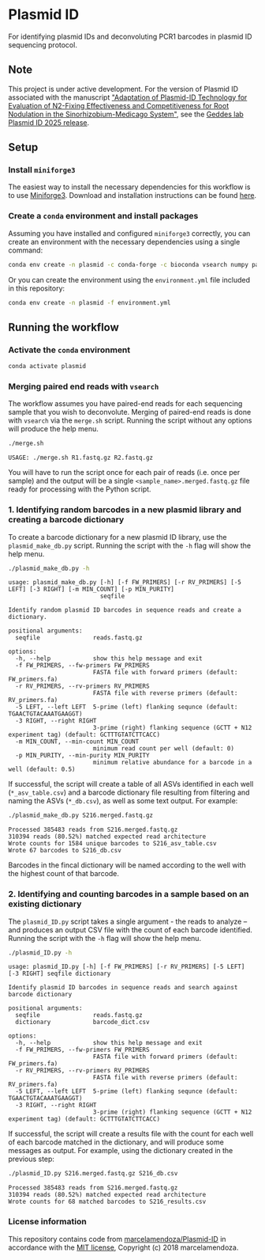 # Plasmid ID

For identifying plasmid IDs and deconvoluting PCR1 barcodes in plasmid ID sequencing protocol.

## Note

This project is under active development. For the version of Plasmid ID associated with the manuscript ["Adaptation of Plasmid-ID Technology for Evaluation of N2-Fixing Effectiveness and Competitiveness for Root Nodulation in the Sinorhizobium-Medicago System"](https://www.biorxiv.org/content/10.1101/2025.03.04.641427v1.full), see the [Geddes lab Plasmid ID 2025 release](https://github.com/NDSU-Geddes-Lab/plasmid-id/releases/tag/plasmid-id_2025).

## Setup

### Install `miniforge3`

The easiest way to install the necessary dependencies for this workflow is to use [Miniforge3](https://conda-forge.org/miniforge/). Download and installation instructions can be found [here](https://github.com/conda-forge/miniforge#download).

### Create a `conda` environment and install packages

Assuming you have installed and configured `miniforge3` correctly, you can create an environment with the necessary dependencies using a single command:

```bash
conda env create -n plasmid -c conda-forge -c bioconda vsearch numpy pandas biopython
```

Or you can create the environment using the `environment.yml` file included in this repository:

```bash
conda env create -n plasmid -f environment.yml
```

## Running the workflow

### Activate the `conda` environment

```bash
conda activate plasmid
```

### Merging paired end reads with `vsearch`

The workflow assumes you have paired-end reads for each sequencing sample that you wish to deconvolute. Merging of paired-end reads is done with `vsearch` via the `merge.sh` script. Running the script without any options will produce the help menu.

```bash
./merge.sh
```

```
USAGE: ./merge.sh R1.fastq.gz R2.fastq.gz
```

You will have to run the script once for each pair of reads (i.e. once per sample) and the output will be a single `<sample_name>.merged.fastq.gz` file ready for processing with the Python script.

### 1. Identifying random barcodes in a new plasmid library and creating a barcode dictionary

To create a barcode dictionary for a new plasmid ID library, use the `plasmid_make_db.py` script. Running the script with the `-h` flag will show the help menu.

```bash
./plasmid_make_db.py -h
```

```
usage: plasmid_make_db.py [-h] [-f FW_PRIMERS] [-r RV_PRIMERS] [-5 LEFT] [-3 RIGHT] [-m MIN_COUNT] [-p MIN_PURITY]
                          seqfile

Identify random plasmid ID barcodes in sequence reads and create a dictionary.

positional arguments:
  seqfile               reads.fastq.gz

options:
  -h, --help            show this help message and exit
  -f FW_PRIMERS, --fw-primers FW_PRIMERS
                        FASTA file with forward primers (default: FW_primers.fa)
  -r RV_PRIMERS, --rv-primers RV_PRIMERS
                        FASTA file with reverse primers (default: RV_primers.fa)
  -5 LEFT, --left LEFT  5-prime (left) flanking sequnce (default: TGAACTGTACAAATGAAGGT)
  -3 RIGHT, --right RIGHT
                        3-prime (right) flanking sequence (GCTT + N12 experiment tag) (default: GCTTTGTATCTTCACC)
  -m MIN_COUNT, --min-count MIN_COUNT
                        minimum read count per well (default: 0)
  -p MIN_PURITY, --min-purity MIN_PURITY
                        minimum relative abundance for a barcode in a well (default: 0.5)
```

If successful, the script will create a table of all ASVs identified in each well (`*_asv_table.csv`) and a barcode dictionary file resulting from filtering and naming the ASVs (`*_db.csv`), as well as some text output. For example:

```bash
./plasmid_make_db.py S216.merged.fastq.gz
```

```
Processed 385483 reads from S216.merged.fastq.gz
310394 reads (80.52%) matched expected read architecture
Wrote counts for 1584 unique barcodes to S216_asv_table.csv
Wrote 67 barcodes to S216_db.csv
```

Barcodes in the fincal dictionary will be named according to the well with the highest count of that barcode.

### 2. Identifying and counting barcodes in a sample based on an existing dictionary

The `plasmid_ID.py` script takes a single argument - the reads to analyze – and produces an output CSV file with the count of each barcode identified. Running the script with the `-h` flag will show the help menu.

```bash
./plasmid_ID.py -h
```

```
usage: plasmid_ID.py [-h] [-f FW_PRIMERS] [-r RV_PRIMERS] [-5 LEFT] [-3 RIGHT] seqfile dictionary

Identify plasmid ID barcodes in sequence reads and search against barcode dictionary

positional arguments:
  seqfile               reads.fastq.gz
  dictionary            barcode_dict.csv

options:
  -h, --help            show this help message and exit
  -f FW_PRIMERS, --fw-primers FW_PRIMERS
                        FASTA file with forward primers (default: FW_primers.fa)
  -r RV_PRIMERS, --rv-primers RV_PRIMERS
                        FASTA file with reverse primers (default: RV_primers.fa)
  -5 LEFT, --left LEFT  5-prime (left) flanking sequnce (default: TGAACTGTACAAATGAAGGT)
  -3 RIGHT, --right RIGHT
                        3-prime (right) flanking sequence (GCTT + N12 experiment tag) (default: GCTTTGTATCTTCACC)
```

If successful, the script will create a results file with the count for each well of each barcode matched in the dictionary, and will produce some messages as output. For example, using the dictionary created in the previous step:

```bash
./plasmid_ID.py S216.merged.fastq.gz S216_db.csv
```

```
Processed 385483 reads from S216.merged.fastq.gz
310394 reads (80.52%) matched expected read architecture
Wrote counts for 68 matched barcodes to S216_results.csv
```

### License information

This repository contains code from [marcelamendoza/Plasmid-ID](https://github.com/marcelamendoza/Plasmid-ID) in accordance with the [MIT license](https://github.com/marcelamendoza/Plasmid-ID?tab=MIT-1-ov-file#readme), Copyright (c) 2018 marcelamendoza.

